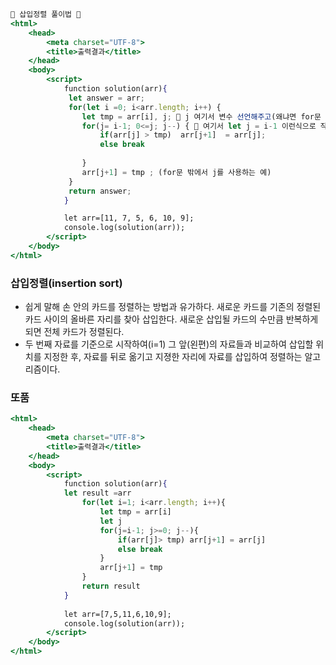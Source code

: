 ```jsx
🐳 삽입정렬 풀이법 🐳
<html>
    <head>
        <meta charset="UTF-8">
        <title>출력결과</title>
    </head>
    <body>
        <script>
            function solution(arr){
             let answer = arr;
             for(let i =0; i<arr.length; i++) {
                let tmp = arr[i], j; 🚀 j 여기서 변수 선언해주고(왜냐면 for문 밖에서도 사용해야해서)
                for(j= i-1; 0<=j; j--) { 🚀 여기서 let j = i-1 이런식으로 작성 하지 않는다.
                    if(arr[j] > tmp)  arr[j+1]  = arr[j];
                    else break
                    
                }
                arr[j+1] = tmp ; (for문 밖에서 j를 사용하는 예)
             }
             return answer;
            }

            let arr=[11, 7, 5, 6, 10, 9];
            console.log(solution(arr));
        </script>
    </body>
</html>
```
### 삽입정렬(insertion sort)
- 쉽게 말해 손 안의 카드를 정렬하는 방법과 유가하다.
   새로운 카드를 기존의 정렬된 카드 사이의 올바른 자리를 찾아 삽입한다.
  새로운 삽입될 카드의 수만큼 반복하게 되면 전체 카드가 정렬된다.
- 두 번째 자료를 기준으로 시작하여(i=1) 그 앞(왼편)의 자료들과 비교하여 삽입할 위치를 지정한 후, 자료를 뒤로 옮기고 지졍한 자리에 자료를 삽입하여 정렬하는 알고리즘이다.


### 또품
```jsx
<html>
    <head>
        <meta charset="UTF-8">
        <title>출력결과</title>
    </head>
    <body>
        <script>
            function solution(arr){
            let result =arr
                for(let i=1; i<arr.length; i++){
                    let tmp = arr[i]
                    let j
                    for(j=i-1; j>=0; j--){
                        if(arr[j]> tmp) arr[j+1] = arr[j]
                        else break
                    }
                    arr[j+1] = tmp
                }
                return result      
            }
          
            let arr=[7,5,11,6,10,9];
            console.log(solution(arr));
        </script>
    </body>
</html>
```
